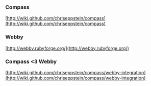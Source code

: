 ### Compass
[http://wiki.github.com/chriseppstein/compass](http://wiki.github.com/chriseppstein/compass)

### Webby
[http://webby.rubyforge.org/](http://webby.rubyforge.org/)

### Compass <3 Webby
[http://wiki.github.com/chriseppstein/compass/webby-integration](http://wiki.github.com/chriseppstein/compass/webby-integration)
